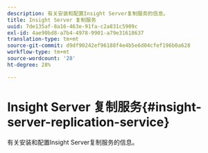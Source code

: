 ```yaml
---
description: 有关安装和配置Insight Server复制服务的信息。
title: Insight Server 复制服务
uuid: 7de135af-8a16-463e-91fa-c2a831c5909c
exl-id: 4ae90bd8-a7b4-4978-9901-a79e31618637
translation-type: tm+mt
source-git-commit: d9df90242ef96188f4e4b5e6d04cfef196b0a628
workflow-type: tm+mt
source-wordcount: '28'
ht-degree: 28%

---
```


# Insight Server 复制服务{#insight-server-replication-service}

有关安装和配置Insight Server复制服务的信息。
